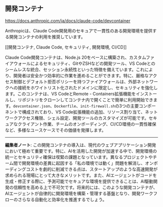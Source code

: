 ## 開発コンテナ

https://docs.anthropic.com/ja/docs/claude-code/devcontainer

Anthropicは、Claude Code開発用のセキュアで一貫性のある開発環境を提供する開発コンテナの利用を推奨しています。

[[開発コンテナ, Claude Code, セキュリティ, 開発環境, CI/CD]]

Claude Code開発コンテナは、Node.js 20をベースに構築され、カスタムファイアウォールによるセキュリティ、GitやZSHなどの開発ツール、VS Codeとのシームレスな統合、セッション永続性といった特徴を備えています。これにより、開発者は安全かつ効率的に作業を進めることができます。特に、厳格なアクセス制御とデフォルト拒否ポリシーを持つファイアウォールは、外部ネットワークへの接続をホワイトリスト化されたドメインに限定し、セキュリティを強化します。このコンテナは、VS CodeとRemote - Containers拡張機能をインストールし、リポジトリをクローンしてコンテナ内で開くことで簡単に利用開始できます。`devcontainer.json`、`Dockerfile`、`init-firewall.sh`の3つの主要コンポーネントで構成されており、VS Code拡張機能の追加、リソース割り当て、ネットワークアクセス権限、シェル設定、開発ツールのカスタマイズが可能です。セキュアなクライアント作業、チームのオンボーディング、CI/CD環境の一貫性確保など、多様なユースケースでその価値を発揮します。

---

**編集者ノート**: この開発コンテナの導入は、現代のウェブアプリケーション開発において極めて重要です。特に、AIを活用した開発が加速する中で、開発環境の統一とセキュリティ確保は喫緊の課題となっています。異なるプロジェクトやチーム間で開発環境の差異に起因する「私の環境では動く」問題を解消し、オンボーディングコストを劇的に削減できる点は、スタートアップのような高速開発が求められる現場にとって大きなメリットです。また、AIエージェントがコードを生成・修正する際に、予測可能でセキュアな環境を提供できることは、AI駆動開発の信頼性を高める上で不可欠です。将来的には、このような開発コンテナが、AIエージェントが自律的に開発環境を構築・管理する基盤となり、開発ワークフローのさらなる自動化と効率化を推進するでしょう。

